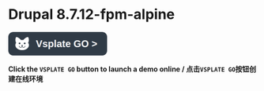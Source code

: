 # Drupal 8.7.12-fpm-alpine

<a href="https://www.vsplate.com/?docker-compose=https://github.com/vsplate/dcenvs/drupal/8.7.12-fpm-alpine"><img alt="VSPLATE GO" src="https://raw.githubusercontent.com/vsplate/images/master/vsgo_btn.png" width="200px"></a>

**Click the `VSPLATE GO` button to launch a demo online / 点击`VSPLATE GO`按钮创建在线环境**